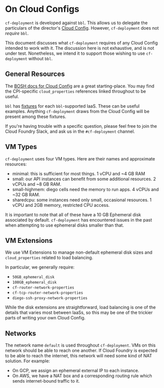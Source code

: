 # On Cloud Configs
`cf-deployment` is developed against `bbl`.
This allows us to delegate the particulars
of the director's [Cloud Config][bosh-docs-cloud-config].
However, `cf-deployment` does not _require_ `bbl`.

This document discusses what `cf-deployment` requires
of any Cloud Config intended to work with it.
The discussion here is not exhaustive,
and is not under test.
Nonetheless, we intend it to support
those wishing to use `cf-deployment` without `bbl`.

## General Resources
The [BOSH docs for Cloud Config][bosh-docs-cloud-config]
are a great starting-place.
You may find the CPI-specific `cloud_properties` references
linked throughout to be useful.

`bbl` has [fixtures][cloud-config-fixtures]
for each `bbl`-supported IaaS.
These can be useful examples.
Anything `cf-deployment` draws from the Cloud Config
will be present among these fixtures.

If you're having trouble with a specific question,
please feel free to join the Cloud Foundry Slack,
and ask us in the `#cf-deployment` channel.

## VM Types
`cf-deployment` uses four VM types.
Here are their names
and approximate resources:

- minimal: this is sufficient for most things.
  1 vCPU and ~4 GB RAM
- small: our API instances can benefit from some additional resources.
  2 vCPUs and ~8 GB RAM.
- small-highmem: diego cells need the memory to run apps.
  4 vCPUs and ~32 GB RAM.
- sharedcpu: some instances need only small, occasional resources.
  1 vCPU and 2GB memory, restricted CPU access.

It is important to note that all of these
have a 10 GB Ephemeral disk associated by default.
`cf-deployment` has encountered issues in the past
when attempting to use ephemeral disks
smaller than that.

## VM Extensions
We use VM Extensions to manage
non-default ephemeral disk sizes
and `cloud_properties` related to load balancing.

In particular, we generally require:
- `50GB_ephemeral_disk`
- `100GB_ephemeral_disk`
- `cf-router-network-properties`
- `cf-tcp-router-network-properties`
- `diego-ssh-proxy-network-properties`

While the disk extensions are straightforward,
load balancing is one of the details
that varies most between IaaSs,
so this may be one of the trickier parts
of writing your own Cloud Config.

## Networks
The network name `default`
is used throughout `cf-deployment`.
VMs on this network should be able to reach one another.
If Cloud Foundry is expected to be able to reach the internet,
this network will need some kind of NAT solution.
For example:
- On GCP, we assign an ephemeral external IP
  to each instance.
- On AWS, we have a NAT box
  and a corresponding routing rule
  which sends internet-bound traffic to it.

[bosh-docs-cloud-config]: https://bosh.io/docs/cloud-config.html
[cloud-config-fixtures]: https://github.com/cloudfoundry/bosh-bootloader/tree/master/cloudconfig/fixtures
